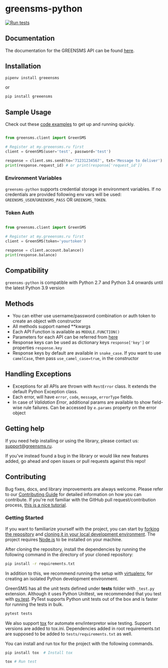 # greensms-python
[![Run tests](https://github.com/greensms-ru/greensms-python/workflows/Python%20package/badge.svg)](https://github.com/greensms-ru/greensms-python/actions?query=workflow%3A%22Python+package%22)

## Documentation

The documentation for the GREENSMS API can be found [here][apidocs].

## Installation

```bash
pipenv install greeensms
```

or

```bash
pip install greeensms
```

## Sample Usage

Check out these [code examples](examples) to get up and running quickly.

```python

from greensms.client import GreenSMS

# Register at my.greeensms.ru first
client = GreenSMS(user='test', password='test')

response = client.sms.send(to='71231234567', txt='Message to deliver')
print(response.request_id) # or print(response['request_id'])

```

### Environment Variables

`greensms-python` supports credential storage in environment variables. If no credentials are provided following env vars will be used: `GREENSMS_USER`/`GREENSMS_PASS` OR `GREENSMS_TOKEN`.

### Token Auth

```python

from greensms.client import GreenSMS

# Register at my.greeensms.ru first
client = GreenSMS(token='yourtoken')

response = client.account.balance()
print(response.balance)

```

## Compatibility

`greensms-python` is compatible with Python 2.7 and Python 3.4 onwards until the latest Python 3.9 version

## Methods

- You can either use username/password combination or auth token to create an object with constructor
- All methods support named \*\*kwargs
- Each API Function is available as `MODULE.FUNCTION()`
- Parameters for each API can be referred from [here][apidocs]
- Response keys can be used as dictionary keys `response['key']` or properties `response.key`
- Response keys by default are available in `snake_case`. If you want to use `camelCase`, then pass `use_camel_case=true`, in the constructor

## Handling Exceptions

- Exceptions for all APIs are thrown with `RestError` class. It extends the default Python Exception class.
- Each error, will have `error`, `code`, `message`, `errorType` fields.
- In case of _Validation Error_, additional params are available to show field-wise rule failures. Can be accessed by `e.params` property on the error object

## Getting help

If you need help installing or using the library, please contact us: [support@greensms.ru](mailto:support@greensms.ru).

If you've instead found a bug in the library or would like new features added, go ahead and open issues or pull requests against this repo!

## Contributing

Bug fixes, docs, and library improvements are always welcome. Please refer to our [Contributing Guide](CONTRIBUTING.md) for detailed information on how you can contribute.
If you're not familiar with the GitHub pull request/contribution process, [this is a nice tutorial](https://gun.io/blog/how-to-github-fork-branch-and-pull-request/).

### Getting Started

If you want to familiarize yourself with the project, you can start by [forking the repository](https://help.github.com/articles/fork-a-repo/) and [cloning it in your local development environment](https://help.github.com/articles/cloning-a-repository/). The project requires [Node.js](https://nodejs.org) to be installed on your machine.

After cloning the repository, install the dependencies by running the following command in the directory of your cloned repository:

```bash
pip install -r requirements.txt
```

In addition to this, we recommend running the setup with [virtualenv](https://virtualenv.pypa.io/), for creating an isolated Python development environment.

GreenSMS has all the unit tests defined under **tests** folder with `_test.py` extension. Although it uses Python Unittest, we recommended that you test with [py.test](http://pytest.org/). PyTest supports Python unit tests out of the box and is faster for running the tests in bulk.

```bash
pytest tests
```

We also support [tox](https://tox.readthedocs.io/) for automate env/interpretor wise testing. Support versions are added to tox.ini. Dependencies added in root requirements.txt are supposed to be added to `tests/requirements.txt` as well.

You can install and run tox for the project with the following commands.

```bash
pip install tox  # Install tox

tox # Run test

```

[apidocs]: https://api.greensms.ru/
